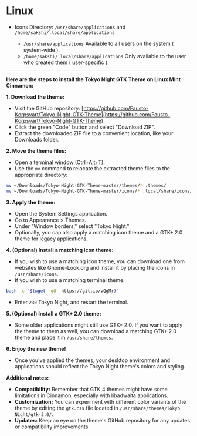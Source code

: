 # Linux

-   Icons Directory: `/usr/share/applications` and `/home/sakshi/.local/share/applications`

    -   `/usr/share/applications` Available to all users on the system ( system-wide ).
    -   `/home/sakshi/.local/share/applications` Only available to the user who created them ( user-specific ).
 
---
 **Here are the steps to install the Tokyo Night GTK Theme on Linux Mint Cinnamon:**

**1. Download the theme:**

- Visit the GitHub repository: [https://github.com/Fausto-Korpsvart/Tokyo-Night-GTK-Theme](https://github.com/Fausto-Korpsvart/Tokyo-Night-GTK-Theme)
- Click the green "Code" button and select "Download ZIP".
- Extract the downloaded ZIP file to a convenient location, like your Downloads folder.

**2. Move the theme files:**

- Open a terminal window (Ctrl+Alt+T).
- Use the `mv` command to relocate the extracted theme files to the appropriate directory:

```bash
mv ~/Downloads/Tokyo-Night-GTK-Theme-master/themes/* .themes/
mv ~/Downloads/Tokyo-Night-GTK-Theme-master/icons/* .local/share/icons/
```

**3. Apply the theme:**

- Open the System Settings application.
- Go to Appearance > Themes.
- Under "Window borders," select "Tokyo Night."
- Optionally, you can also apply a matching icon theme and a GTK+ 2.0 theme for legacy applications.

**4. (Optional) Install a matching icon theme:**

- If you wish to use a matching icon theme, you can download one from websites like Gnome-Look.org and install it by placing the icons in `/usr/share/icons`.
- If you wish to use a matching terminal theme.

```bash
bash -c "$(wget -qO- https://git.io/vQgMr)"
```
- Enter `230` Tokyo Night, and restart the terminal.

**5. (Optional) Install a GTK+ 2.0 theme:**

- Some older applications might still use GTK+ 2.0. If you want to apply the theme to them as well, you can download a matching GTK+ 2.0 theme and place it in `/usr/share/themes`.

**6. Enjoy the new theme!**

- Once you've applied the themes, your desktop environment and applications should reflect the Tokyo Night theme's colors and styling.

**Additional notes:**

- **Compatibility:** Remember that GTK 4 themes might have some limitations in Cinnamon, especially with libadwaita applications.
- **Customization:** You can experiment with different color variants of the theme by editing the `gtk.css` file located in `/usr/share/themes/Tokyo Night/gtk-3.0/`.
- **Updates:** Keep an eye on the theme's GitHub repository for any updates or compatibility improvements.
